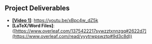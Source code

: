 ## Project Deliverables

- **[[Video 1]]([url](https://youtu.be/xBpc4w_dZ5k))**: https://youtu.be/xBpc4w_dZ5k
- **[LaTeX/Word Files]**:([https://www.overleaf.com/1375422217sywzztxnnzgq#2622d7](https://www.overleaf.com/read/yyytrwpswztp#9d3c8d))
 

